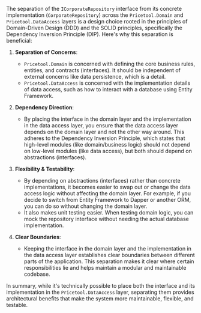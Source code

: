 ﻿The separation of the `ICorporateRepository` interface from its concrete implementation (`CorporateRepository`) across the `Pricetool.Domain` and `Pricetool.DataAccess` layers is a design choice rooted in the principles of Domain-Driven Design (DDD) and the SOLID principles, specifically the Dependency Inversion Principle (DIP). Here's why this separation is beneficial:

1. **Separation of Concerns**: 
   - `Pricetool.Domain` is concerned with defining the core business rules, entities, and contracts (interfaces). It should be independent of external concerns like data persistence, which is a detail.
   - `Pricetool.DataAccess` is concerned with the implementation details of data access, such as how to interact with a database using Entity Framework.

2. **Dependency Direction**: 
   - By placing the interface in the domain layer and the implementation in the data access layer, you ensure that the data access layer depends on the domain layer and not the other way around. This adheres to the Dependency Inversion Principle, which states that high-level modules (like domain/business logic) should not depend on low-level modules (like data access), but both should depend on abstractions (interfaces).

3. **Flexibility & Testability**: 
   - By depending on abstractions (interfaces) rather than concrete implementations, it becomes easier to swap out or change the data access logic without affecting the domain layer. For example, if you decide to switch from Entity Framework to Dapper or another ORM, you can do so without changing the domain layer.
   - It also makes unit testing easier. When testing domain logic, you can mock the repository interface without needing the actual database implementation.

4. **Clear Boundaries**: 
   - Keeping the interface in the domain layer and the implementation in the data access layer establishes clear boundaries between different parts of the application. This separation makes it clear where certain responsibilities lie and helps maintain a modular and maintainable codebase.

In summary, while it's technically possible to place both the interface and its implementation in the `Pricetool.DataAccess` layer, separating them provides architectural benefits that make the system more maintainable, flexible, and testable.